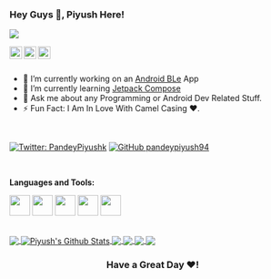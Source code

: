 ### Hey Guys 👋, Piyush Here!

![](https://komarev.com/ghpvc/?username=pandeypiyush94)

<a href="https://twitter.com/PandeyPiyushk">
  <img align="left" alt="Piyush's Twitter" width="22px" src="https://cdn.jsdelivr.net/npm/simple-icons@v3/icons/twitter.svg" />
</a>
<a href="https://www.linkedin.com/in/piyush-pandey-7755b9121/">
  <img align="left" alt="Piyush's LinkdeIn" width="22px" src="https://cdn.jsdelivr.net/npm/simple-icons@v3/icons/linkedin.svg" />
</a>
<a href="https://github.com/pandeypiyush94">
  <img align="left" alt="Piyush's Github" width="22px" src="https://cdn.jsdelivr.net/npm/simple-icons@v3/icons/github.svg" />
</a>

<br/>
<br/>

- 🔭 I’m currently working on an [Android BLe](https://developer.android.com/guide/topics/connectivity/bluetooth-le) App
- 🌱 I’m currently learning [Jetpack Compose](https://developer.android.com/jetpack/compose)
- 💬 Ask me about any Programming or Android Dev Related Stuff.
- ⚡ Fun Fact: I Am In Love With Camel Casing ❤️.

<br/>

[![Twitter: PandeyPiyushk](https://img.shields.io/twitter/follow/PandeyPiyushk?style=social)](https://twitter.com/PandeyPiyushk)
[![GitHub pandeypiyush94](https://img.shields.io/github/followers/pandeypiyush94?label=follow&style=social)](https://github.com/pandeypiyush94)

<br/>

**Languages and Tools:**  

<code><img height="36" src ="https://image.flaticon.com/icons/svg/888/888839.svg" /></code>
<code><img height="36" src ="https://image.flaticon.com/icons/svg/919/919854.svg" /></code>
<code><img height="36" src ="https://img.icons8.com/color/48/000000/kotlin.png" /></code>
<code><img height="36" src ="https://miro.medium.com/max/300/1*y98kF16FA8wnZvQ9JdNNWg.png" /></code>
<code><img height="36" src ="https://img.icons8.com/color/48/000000/firebase.png" /></code>

<br/>

<a href="https://github.com/pandeypiyush94">
  <img align="center" src="https://github-readme-stats.vercel.app/api/top-langs/?username=pandeypiyush94&theme=dark&hide_langs_below=1" />
</a>
<a href="https://github.com/pandeypiyush94">
 <img align="center" src="https://github-readme-stats.vercel.app/api?username=pandeypiyush94&show_icons=true&theme=dracula&line_height=27" alt="Piyush's Github Stats"/>
</a>

<a href="https://github.com/pandeypiyush94/RVKit">
  <img align="center" src="https://github-readme-stats.vercel.app/api/pin/?username=pandeypiyush94&repo=RVKit&theme=dark" />
</a>
<a href="https://github.com/pandeypiyush94/Have-ToDo">
  <img align="center" src="https://github-readme-stats.vercel.app/api/pin/?username=pandeypiyush94&repo=Have-ToDo&theme=dark" />
</a>
<a href="https://github.com/pandeypiyush94/Voice-Recorder">
 <img align="center" src="https://github-readme-stats.vercel.app/api/pin/?username=pandeypiyush94&repo=Voice-Recorder&theme=dark" />
</a>

<a href="https://github.com/pandeypiyush94/Breaking-Bad">
 <img align="center" src="https://github-readme-stats.vercel.app/api/pin/?username=pandeypiyush94&repo=Breaking-Bad&theme=dark" />
</a>

<div align="center">

### Have a Great Day ❤️!

</div>
